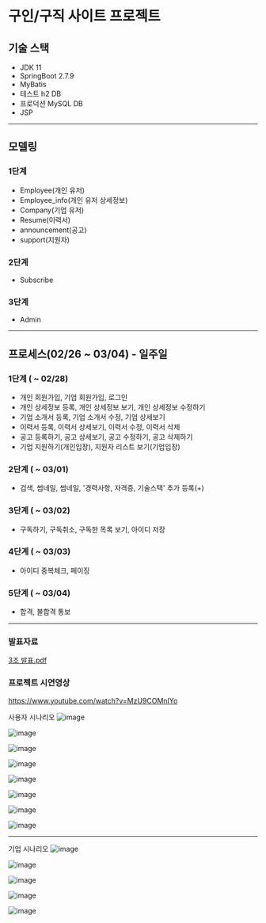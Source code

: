 # 구인/구직 사이트 프로젝트

## 기술 스택
- JDK 11
- SpringBoot 2.7.9
- MyBatis
- 테스트 h2 DB
- 프로덕션 MySQL DB
- JSP
---
## 모델링
### 1단계
- Employee(개인 유저)
- Employee_info(개인 유저 상세정보)
- Company(기업 유저)
- Resume(이력서)
- announcement(공고)
- support(지원자)
### 2단계
- Subscribe
### 3단계
- Admin
---
## 프로세스(02/26 ~ 03/04) - 일주일
### 1단계 **( ~ 02/28)**
- 개인 회원가입, 기업 회원가입, 로그인
- 개인 상세정보 등록, 개인 상세정보 보기, 개인 상세정보 수정하기
- 기업 소개서 등록, 기업 소개서 수정, 기업 상세보기
- 이력서 등록, 이력서 상세보기, 이력서 수정, 이력서 삭제
- 공고 등록하기, 공고 상세보기, 공고 수정하기, 공고 삭제하기
- 기업 지원하기(개인입장), 지원자 리스트 보기(기업입장)
### 2단계 **( ~ 03/01)**
- 검색, 썸네일, 썸네일, '경력사항, 자격증, 기술스택' 추가 등록(+)
### 3단계 **( ~ 03/02)**
- 구독하기, 구독취소, 구독한 목록 보기, 아이디 저장
### 4단계 **( ~ 03/03)**
- 아이디 중복체크, 페이징
### 5단계 **( ~ 03/04)**
- 합격, 불합격 통보
---
### 발표자료
[3조 발표.pdf](..%2F..%2F..%2FUsers%2Fkkr07%2FOneDrive%2F%EB%B0%94%ED%83%95%20%ED%99%94%EB%A9%B4%2F3%EC%A1%B0%20%EB%B0%9C%ED%91%9C.pdf)

### 프로젝트 시연영상
https://www.youtube.com/watch?v=MzU9COMnIYo

사용자 시나리오
![image](https://user-images.githubusercontent.com/68271830/233270113-64f0b75b-89a0-4284-9f16-acf76ef3df45.png)

![image](https://user-images.githubusercontent.com/68271830/233270066-091f0fbe-d185-4520-83cb-c2270b63c236.png)

![image](https://user-images.githubusercontent.com/68271830/233269981-bb202074-75d2-4bae-b86f-c7c00d3f976e.png)

![image](https://user-images.githubusercontent.com/68271830/233270221-92f4984d-9062-47b0-b18d-0f1f64856a49.png)

![image](https://user-images.githubusercontent.com/68271830/233270272-010fcc3c-be07-45a1-aa35-c9a9c8520adc.png)

![image](https://user-images.githubusercontent.com/68271830/233270320-cb3748ec-4007-4d2b-801b-997be0e33ecf.png)

![image](https://user-images.githubusercontent.com/68271830/233270356-e26ecfae-f3d6-4db5-819b-075c66e88c16.png)

![image](https://user-images.githubusercontent.com/68271830/233270392-79ee312b-069e-4097-b11c-b7b0e77cf14c.png)

---
기업 시나리오
![image](https://user-images.githubusercontent.com/68271830/233270542-591dd0de-045e-47f2-ab81-851a17969e93.png)

![image](https://user-images.githubusercontent.com/68271830/233270575-f020df46-50a8-49d9-ace6-9b0e91d17730.png)

![image](https://user-images.githubusercontent.com/68271830/233270603-34ef6a8e-eac4-49f9-8432-8da10d361b01.png)

![image](https://user-images.githubusercontent.com/68271830/233270631-d206a11e-7e0e-4bb1-9c3c-145c0c8ade56.png)

![image](https://user-images.githubusercontent.com/68271830/233270660-18e96d4d-346d-495f-8f75-520c825a6e84.png)
